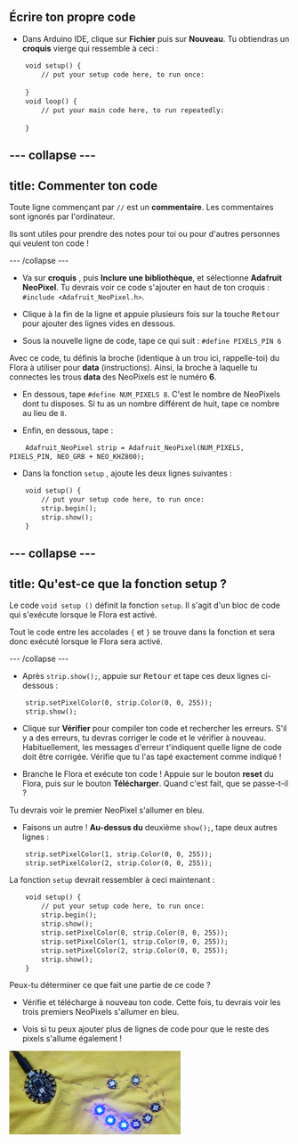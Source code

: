 ## Écrire ton propre code

+ Dans Arduino IDE, clique sur **Fichier** puis sur **Nouveau**. Tu obtiendras un **croquis** vierge qui ressemble à ceci :
```
    void setup() {
        // put your setup code here, to run once:

    }
    void loop() {
        // put your main code here, to run repeatedly:

    }
```

--- collapse ---
---
title: Commenter ton code
---

Toute ligne commençant par `//` est un **commentaire**. Les commentaires sont ignorés par l'ordinateur.

Ils sont utiles pour prendre des notes pour toi ou pour d'autres personnes qui veulent ton code !

--- /collapse ---

+ Va sur **croquis** , puis **Inclure une bibliothèque**, et sélectionne **Adafruit NeoPixel**. Tu devrais voir ce code s'ajouter en haut de ton croquis : `#include <Adafruit_NeoPixel.h>`.

+ Clique à la fin de la ligne et appuie plusieurs fois sur la touche <kbd>Retour</kbd> pour ajouter des lignes vides en dessous.

+ Sous la nouvelle ligne de code, tape ce qui suit : `#define PIXELS_PIN 6`

Avec ce code, tu définis la broche (identique à un trou ici, rappelle-toi) du Flora à utiliser pour **data** \(instructions\). Ainsi, la broche à laquelle tu connectes les trous **data** des NeoPixels est le numéro **6**.

+ En dessous, tape `#define NUM_PIXELS 8`. C'est le nombre de NeoPixels dont tu disposes. Si tu as un nombre différent de huit, tape ce nombre au lieu de `8`.

+ Enfin, en dessous, tape :

``` 
    Adafruit_NeoPixel strip = Adafruit_NeoPixel(NUM_PIXELS, PIXELS_PIN, NEO_GRB + NEO_KHZ800);
```

+ Dans la fonction `setup` , ajoute les deux lignes suivantes :

``` 
    void setup() {
        // put your setup code here, to run once:
        strip.begin();
        strip.show();
    }
```

--- collapse ---
---
title: Qu'est-ce que la fonction setup ?
---

Le code `void setup ()` définit la fonction `setup`. Il s'agit d'un bloc de code qui s'exécute lorsque le Flora est activé.

Tout le code entre les accolades `{` et `}` se trouve dans la fonction et sera donc exécuté lorsque le Flora sera activé.

--- /collapse ---

+ Après `strip.show();`, appuie sur <kbd>Retour</kbd> et tape ces deux lignes ci-dessous :

``` 
    strip.setPixelColor(0, strip.Color(0, 0, 255));
    strip.show();
```

+ Clique sur **Vérifier** pour compiler ton code et rechercher les erreurs. S'il y a des erreurs, tu devras corriger le code et le vérifier à nouveau. Habituellement, les messages d'erreur t'indiquent quelle ligne de code doit être corrigée. Vérifie que tu l'as tapé exactement comme indiqué !

+ Branche le Flora et exécute ton code ! Appuie sur le bouton **reset** du Flora, puis sur le bouton **Télécharger**. Quand c'est fait, que se passe-t-il ?

Tu devrais voir le premier NeoPixel s'allumer en bleu.

+ Faisons un autre ! **Au-dessus du** deuxième `show();`, tape deux autres lignes :

```
    strip.setPixelColor(1, strip.Color(0, 0, 255));
    strip.setPixelColor(2, strip.Color(0, 0, 255));
```

La fonction `setup` devrait ressembler à ceci maintenant :

``` 
    void setup() {
        // put your setup code here, to run once:
        strip.begin();
        strip.show();
        strip.setPixelColor(0, strip.Color(0, 0, 255));
        strip.setPixelColor(1, strip.Color(0, 0, 255));
        strip.setPixelColor(2, strip.Color(0, 0, 255));
        strip.show();
    }
```

Peux-tu déterminer ce que fait une partie de ce code ?

+ Vérifie et télécharge à nouveau ton code. Cette fois, tu devrais voir les trois premiers NeoPixels s'allumer en bleu.

+ Vois si tu peux ajouter plus de lignes de code pour que le reste des pixels s'allume également !

![](images/threeBlue.png)


